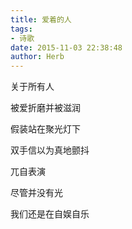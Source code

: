 ```yaml
---
title: 爱着的人
tags:
- 诗歌
date: 2015-11-03 22:38:48
author: Herb
---
```

关于所有人

被爱折磨并被滋润

假装站在聚光灯下

双手信以为真地颤抖

兀自表演

尽管并没有光

我们还是在自娱自乐